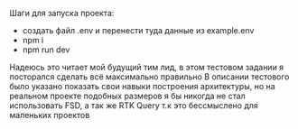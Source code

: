 Шаги для запуска проекта:
- создать файл .env и перенести туда данные из example.env
- npm i 
- npm run dev

Надеюсь это читает мой будущий тим лид, в этом тестовом задании я посторался сделать всё максимально правильно
В описании тестового было указано показать свои навыки построения архитектуры, но на реальном проекте подобных размеров я бы никогда не стал использовать FSD, а так же RTK Query т.к это бессмыслено для маленьких проектов  
